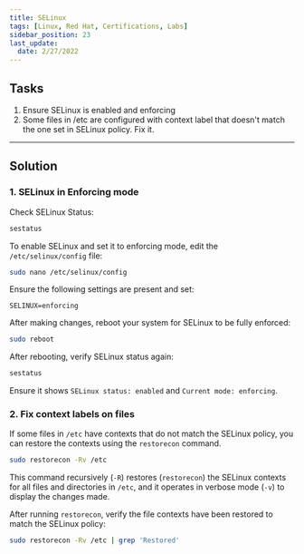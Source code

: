 ```yaml
---
title: SELinux
tags: [Linux, Red Hat, Certifications, Labs]
sidebar_position: 23 
last_update:
  date: 2/27/2022
---
```


## Tasks

1. Ensure SELinux is enabled and enforcing
2. Some files in /etc are configured with context label that doesn't match the one set in SELinux policy. Fix it.

----

## Solution

### 1. SELinux in Enforcing mode

Check SELinux Status:

```bash
sestatus
```

To enable SELinux and set it to enforcing mode, edit the `/etc/selinux/config` file:

```bash
sudo nano /etc/selinux/config
```

Ensure the following settings are present and set:

```
SELINUX=enforcing
```

After making changes, reboot your system for SELinux to be fully enforced:

```bash
sudo reboot
```

After rebooting, verify SELinux status again:

```bash
sestatus
```

Ensure it shows `SELinux status: enabled` and `Current mode: enforcing`.


### 2. Fix context labels on files

If some files in `/etc` have contexts that do not match the SELinux policy, you can restore the contexts using the `restorecon` command.

```bash
sudo restorecon -Rv /etc
```

This command recursively (`-R`) restores (`restorecon`) the SELinux contexts for all files and directories in `/etc`, and it operates in verbose mode (`-v`) to display the changes made.

After running `restorecon`, verify the file contexts have been restored to match the SELinux policy:

```bash
sudo restorecon -Rv /etc | grep 'Restored'
```

